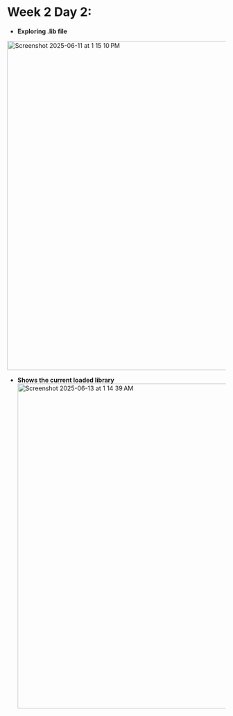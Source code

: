 # Week 2 Day 2:
* **Exploring .lib file**
<img width="760" alt="Screenshot 2025-06-11 at 1 15 10 PM" src="https://github.com/user-attachments/assets/cfe5975b-ec85-476a-ae82-b6a92a1d42fa" />

* **Shows the current loaded library**
  <img width="750" alt="Screenshot 2025-06-13 at 1 14 39 AM" src="https://github.com/user-attachments/assets/6cdf130e-a4e5-4e37-85ca-32b758330794" />

